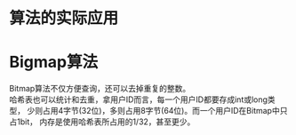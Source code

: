 # 算法的实际应用

# Bigmap算法
Bitmap算法不仅方便查询，还可以去掉重复的整数。  
哈希表也可以统计和去重，拿用户ID而言，每一个用户ID都要存成int或long类型，
少则占用4字节(32位)，多则占用8字节(64位)。而一个用户ID在Bitmap中只占1bit，
内存是使用哈希表所占用的1/32，甚至更少。